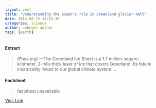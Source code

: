 ```yaml
---
layout: post
title: "Understanding the ocean's role in Greenland glacier melt"
date: 2014-06-23 14:22:39
categories: Science
author: unknown author
tags: [earth]
---
```



#### Extract
>(Phys.org) —The Greenland Ice Sheet is a 1.7 million-square-kilometer, 2-mile thick layer of ice that covers Greenland. Its fate is inextricably linked to our global climate system....

#### Factsheet
>factsheet unavailable

[Visit Link](http://phys.org/news322737746.html)


